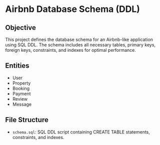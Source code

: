# Airbnb Database Schema (DDL)

## Objective

This project defines the database schema for an Airbnb-like application using SQL DDL. The schema includes all necessary tables, primary keys, foreign keys, constraints, and indexes for optimal performance.

## Entities

- User
- Property
- Booking
- Payment
- Review
- Message

## File Structure

- `schema.sql`: SQL DDL script containing CREATE TABLE statements, constraints, and indexes.
